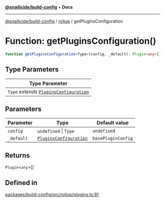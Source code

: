 [**@snailicide/build-config**](../../README.md) • **Docs**

---

[@snailicide/build-config](../../README.md) / [rollup](../README.md) / getPluginsConfiguration

# Function: getPluginsConfiguration()

```ts
function getPluginsConfiguration<Type>(config, _default): Plugin<any>[]
```

## Type Parameters

| Type Parameter |
| --- |
| `Type` _extends_ [`PluginsConfiguration`](../type-aliases/PluginsConfiguration.md) |

## Parameters

| Parameter | Type | Default value |
| --- | --- | --- |
| `config` | `undefined` \| `Type` | `undefined` |
| `_default` | [`PluginsConfiguration`](../type-aliases/PluginsConfiguration.md) | `basePluginConfig` |

## Returns

`Plugin`\<`any`\>[]

## Defined in

[packages/build-config/src/rollup/plugins.ts:91](https://github.com/gbtunney/snailicide-monorepo/blob/864f9979e97eb579a793bd06e883355f7bea5c52/packages/build-config/src/rollup/plugins.ts#L91)
